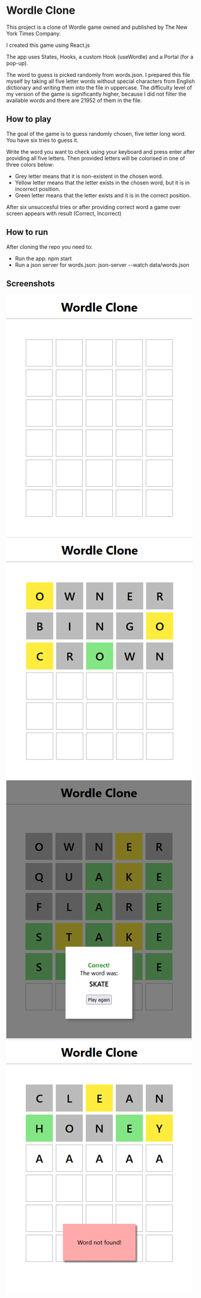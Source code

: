 # Wordle Clone

This project is a clone of Wordle game owned and published by The New York Times Company.

I created this game using React.js

The app uses States, Hooks, a custom Hook (useWordle) and a Portal (for a pop-up).

The word to guess is picked randomly from words.json. I prepared this file myself by taking all five letter words without special characters from English dictionary and writing them into the file in uppercase. The difficulty level of my version of the game is significantly higher, because I did not filter the available words and there are 21952 of them in the file.

## How to play

The goal of the game is to guess randomly chosen, five letter long word. You have six tries to guess it.

Write the word you want to check using your keyboard and press enter after providing all five letters. Then provided letters will be colorised in one of three colors below:

* Grey letter means that it is non-existent in the chosen word.
* Yellow letter means that the letter exists in the chosen word, but it is in incorrect position.
* Green letter means that the letter exists and it is in the correct position.

After six unsuccesful tries or after providing correct word a game over screen appears with result (Correct, Incorrect)

## How to run

After cloning the repo you need to:

* Run the app: npm start
* Run a json server for words.json: json-server --watch data/words.json

## Screenshots

<img src="./img/blank.png" alt="Fresh start" />
<img src="./img/mid-game.png" alt="Mid Game" />
<img src="./img/win.png" alt="Win" />
<img src="./img/word-not-found.png" alt="Word Not Found" />